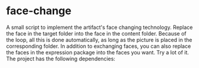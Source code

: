 # face-change
A small script to implement the artifact's face changing technology.
Replace the face in the target folder into the face in the content folder. Because of the loop, all this is done automatically, as long as the picture is placed in the corresponding folder.
In addition to exchanging faces, you can also replace the faces in the expression package into the faces you want.
Try a lot of it.
The project has the following dependencies:
